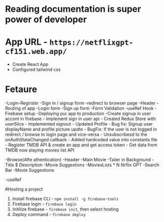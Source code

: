 # Reading documentation is super power of developer 

# App URL - `https://netflixgpt-cf151.web.app/`

- Create React App
- Configured tailwind css 

# Fetaure
-Login-Regirster 
    -Sign in / signup form
    -redirect to browser page 
    -Header
    -Routing of app 
    -Login form
    -Sign up form
    -Form Validation
    -useRef Hook
    -Firebase setup
    -Deploying pur app to production 
    -Create signup in user accont in firebase 
    - Implement sign in user api 
    - Created Redux Store with userSlice 
    - Implemented signout 
    - Updated Profile 
    - Bug fix: Signup user displayName and profile picture updte 
    - BugFix: If the user is not logged in redirect / browse to login page and vice-versa 
    - Unsubscribesd to the onAuthStateChanged callback 
    - Added hardcoded value into constants file 
    - Register TMDB API & create an app and get access token
    - Get data from TMDB now playing movies list API 

    


-Browse(Afte athentication)
    -Header 
    -Main Movie 
        -Tailer in Background 
        -Title $ Description 
        -Movie Suggestions 
            -MoviesLists * N
Nrflix GPT 
    -Search Bar 
    -Movie Suggestions 


-useRef


#Hosting a project 
1. Install firebase CLI - `npm install -g firebase-tools`
2. Firebase login - `firebase login` 
3. Initilize firebase - `firebase init`, then select hosting 
4. Deploy command - `firebase deploy`
